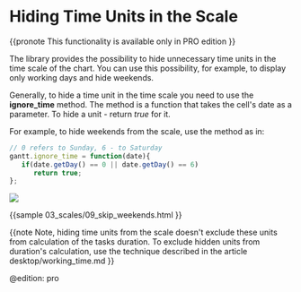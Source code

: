 Hiding Time Units in the Scale
================================================

{{pronote This functionality is available only in PRO edition }}

The library provides the possibility to hide unnecessary time units in the time scale of the chart. You can use this possibility, for example, to display only working days and hide weekends. 


Generally, to hide a time unit in the time scale you need to use the **ignore_time** method.
The method is a function that takes the cell's date as a parameter. To hide a unit - return *true* for it.


For example, to hide weekends from the scale, use the method as in:

~~~js
// 0 refers to Sunday, 6 - to Saturday
gantt.ignore_time = function(date){
   if(date.getDay() == 0 || date.getDay() == 6)
      return true;
};
~~~

<img src="desktop/skipped_weekends.png"/>

{{sample
	03_scales/09_skip_weekends.html
}}

{{note
Note, hiding time units from the scale doesn't exclude these units from calculation of the tasks duration. To exclude hidden units from duration's calculation, 
use the technique described in the article desktop/working_time.md
}}


@edition: pro